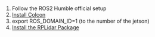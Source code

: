 # 
1. Follow the ROS2 Humble official setup
1. [Install Colcon](https://colcon.readthedocs.io/en/released/user/installation.html)
1. export ROS_DOMAIN_ID=1 (to the number of the jetson)
1. [Install the RPLidar Package](https://github.com/Slamtec/sllidar_ros2?tab=readme-ov-file) 
